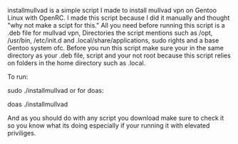 installmullvad is a simple script I made to install mullvad vpn on Gentoo Linux with OpenRC.
I made this script because I did it manually and thought "why not make a scipt for this."
All you need before running this script is a .deb file for mullvad vpn, Directories the script mentions
such as /opt, /usr/bin, /etc/init.d and .local/share/applications, sudo rights and a base Gentoo system ofc.
Before you run this script make sure your in the same directory as your .deb file, script and your not root
because this script relies on folders in the home directory such as .local.

To run:

sudo ./installmullvad
or for doas:

doas ./installmullvad

And as you should do with any script you download make sure to check it so you know what its doing especially if your running it with elevated priviliges.
